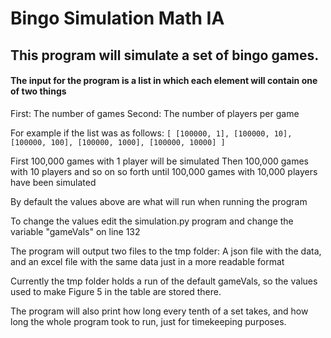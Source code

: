 # Bingo Simulation Math IA

## This program will simulate a set of bingo games.

#### The input for the program is a list in which each element will contain one of two things

First: The number of games
Second: The number of players per game

For example if the list was as follows:
`[
[100000, 1],
[100000, 10],
[100000, 100],
[100000, 1000],
[100000, 10000]
]`

First 100,000 games with 1 player will be simulated
Then 100,000 games with 10 players
and so on so forth until 100,000 games with 10,000 players have been simulated

By default the values above are what will run when running the program

To change the values edit the simulation.py program and change the variable "gameVals" on line 132

The program will output two files to the tmp folder: A json file with the data, and an excel file with the same data just in a more readable format

Currently the tmp folder holds a run of the default gameVals, so the values used to make Figure 5 in the table are stored there.

The program will also print how long every tenth of a set takes, and how long the whole program took to run, just for timekeeping purposes.
